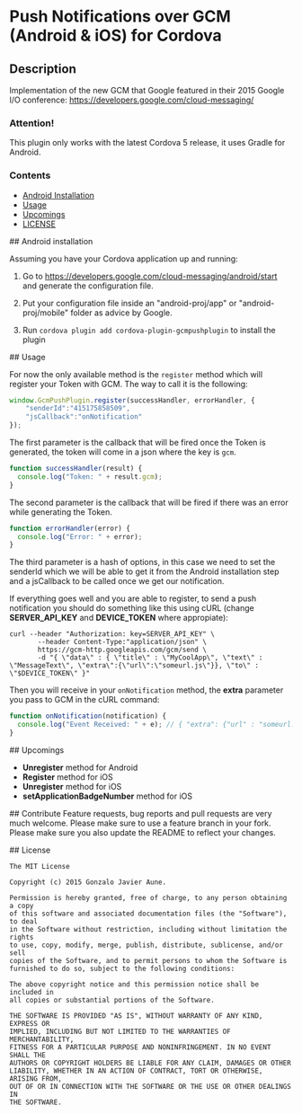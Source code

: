 # Push Notifications over GCM (Android &amp; iOS) for Cordova

## Description

Implementation of the new GCM that Google featured in their 2015 Google I/O conference: https://developers.google.com/cloud-messaging/

### Attention!

This plugin only works with the latest Cordova 5 release, it uses Gradle for Android.

### Contents
- [Android Installation](#android-install)
- [Usage](#usage)
- [Upcomings](#upcomings)
- [LICENSE](#license)

##<a name="android-install"></a> Android installation

Assuming you have your Cordova application up and running:

1) Go to https://developers.google.com/cloud-messaging/android/start and generate the configuration file.

2) Put your configuration file inside an "android-proj/app" or "android-proj/mobile" folder as advice by Google.

3) Run `cordova plugin add cordova-plugin-gcmpushplugin` to install the plugin

##<a name="usage"></a> Usage

For now the only available method is the `register` method which will register your Token with GCM. The way to call it is the following:

```js
window.GcmPushPlugin.register(successHandler, errorHandler, {
    "senderId":"415175858509",
    "jsCallback":"onNotification"
});
```

The first parameter is the callback that will be fired once the Token is generated, the token will come in a json where the key is `gcm`.
```js
function successHandler(result) {
  console.log("Token: " + result.gcm);
}
```
The second parameter is the callback that will be fired if there was an error while generating the Token.
```js
function errorHandler(error) {
  console.log("Error: " + error);
}
```
The third parameter is a hash of options, in this case we need to set the senderId which we will be able to get it from the Android installation step and a jsCallback to be called once we get our notification.

If everything goes well and you are able to register, to send a push notification you should do something like this using cURL (change **SERVER_API_KEY** and **DEVICE_TOKEN** where appropiate):

```
curl --header "Authorization: key=SERVER_API_KEY" \
       --header Content-Type:"application/json" \
       https://gcm-http.googleapis.com/gcm/send \
       -d "{ \"data\" : { \"title\" : \"MyCoolApp\", \"text\" : \"MessageText\", \"extra\":{\"url\":\"someurl.js\"}}, \"to\" : \"$DEVICE_TOKEN\" }"
```

Then you will receive in your `onNotification` method, the **extra** parameter you pass to GCM in the cURL command:

```js
function onNotification(notification) {
  console.log("Event Received: " + e); // { "extra": {"url" : "someurl.js" } } 
}
```

##<a name="upcomings"></a> Upcomings

- **Unregister** method for Android
- **Register** method for iOS
- **Unregister** method for iOS
- **setApplicationBadgeNumber** method for iOS

##<a name="contribute"></a> Contribute
Feature requests, bug reports and pull requests are very much welcome. 
Please make sure to use a feature branch in your fork.
Please make sure you also update the README to reflect your changes. 

##<a name="license"></a> License
```
The MIT License

Copyright (c) 2015 Gonzalo Javier Aune.

Permission is hereby granted, free of charge, to any person obtaining a copy
of this software and associated documentation files (the "Software"), to deal
in the Software without restriction, including without limitation the rights
to use, copy, modify, merge, publish, distribute, sublicense, and/or sell
copies of the Software, and to permit persons to whom the Software is
furnished to do so, subject to the following conditions:

The above copyright notice and this permission notice shall be included in
all copies or substantial portions of the Software.

THE SOFTWARE IS PROVIDED "AS IS", WITHOUT WARRANTY OF ANY KIND, EXPRESS OR
IMPLIED, INCLUDING BUT NOT LIMITED TO THE WARRANTIES OF MERCHANTABILITY,
FITNESS FOR A PARTICULAR PURPOSE AND NONINFRINGEMENT. IN NO EVENT SHALL THE
AUTHORS OR COPYRIGHT HOLDERS BE LIABLE FOR ANY CLAIM, DAMAGES OR OTHER
LIABILITY, WHETHER IN AN ACTION OF CONTRACT, TORT OR OTHERWISE, ARISING FROM,
OUT OF OR IN CONNECTION WITH THE SOFTWARE OR THE USE OR OTHER DEALINGS IN
THE SOFTWARE.
```
